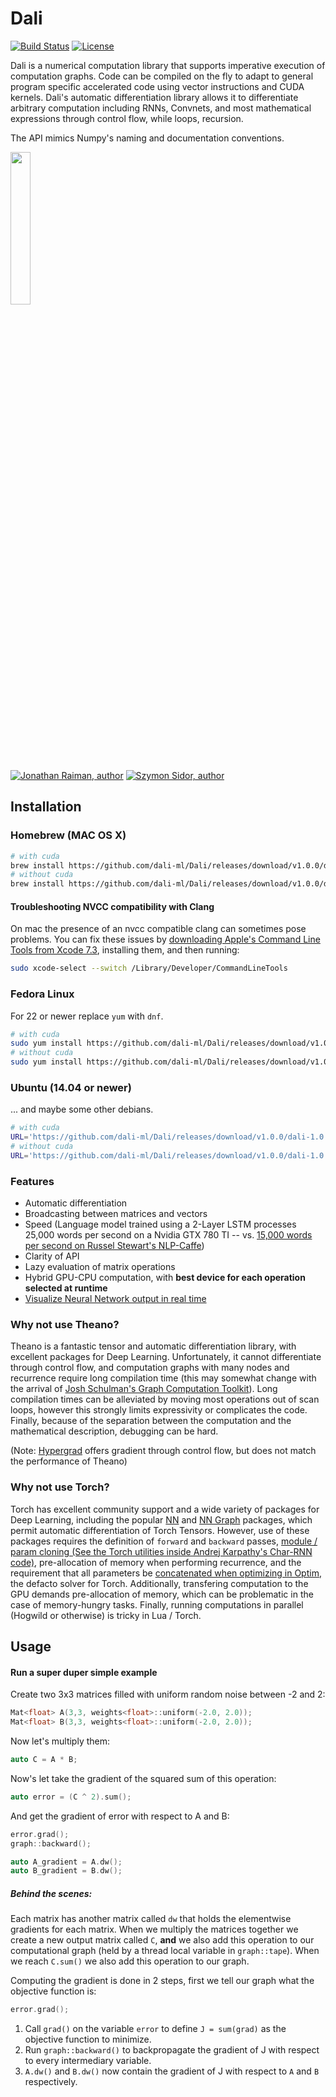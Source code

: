 # Dali

[![Build Status](https://travis-ci.org/dali-ml/Dali.svg?branch=master)](https://travis-ci.org/dali-ml/Dali)
[![License](https://img.shields.io/badge/license-MIT-blue.svg)](LICENSE.md)

Dali is a numerical computation library that supports imperative execution of computation graphs. Code can be compiled on the fly to adapt to general program specific accelerated code using vector instructions and CUDA kernels.
Dali's automatic differentiation library allows it to differentiate arbitrary computation including RNNs, Convnets, and most mathematical expressions through control flow, while loops, recursion.

The API mimics Numpy's naming and documentation conventions.

<img src="https://raw.github.com/dali-ml/Dali/master/misc/salvador.jpg" width="25%" />

[![Jonathan Raiman, author](https://img.shields.io/badge/Author-Jonathan%20Raiman%20-blue.svg)](https://github.com/JonathanRaiman/) [![Szymon Sidor, author](https://img.shields.io/badge/Author-Szymon%20Sidor%20-blue.svg)](https://github.com/nivwusquorum)

## Installation

### Homebrew (MAC OS X)

```bash
# with cuda
brew install https://github.com/dali-ml/Dali/releases/download/v1.0.0/dali-gpu.rb
# without cuda
brew install https://github.com/dali-ml/Dali/releases/download/v1.0.0/dali-cpu.rb
```

#### Troubleshooting NVCC compatibility with Clang

On mac the presence of an nvcc compatible clang can sometimes pose problems. You can fix these issues by [downloading Apple's Command Line Tools from Xcode 7.3](https://download.developer.apple.com/Developer_Tools/Command_Line_Tools_OS_X_10.11_for_Xcode_7.3.1/Command_Line_Tools_OS_X_10.11_for_Xcode_7.3.1.dmg), installing them, and then running:

```bash
sudo xcode-select --switch /Library/Developer/CommandLineTools
```

### Fedora Linux

For 22 or newer replace `yum` with `dnf`.

```bash
# with cuda
sudo yum install https://github.com/dali-ml/Dali/releases/download/v1.0.0/dali-1.0.0-Linux-x86_64-gpu.rpm
# without cuda
sudo yum install https://github.com/dali-ml/Dali/releases/download/v1.0.0/dali-1.0.0-Linux-x86_64-cpu.rpm
```

### Ubuntu (14.04 or newer)

... and maybe some other debians.

```bash
# with cuda
URL='https://github.com/dali-ml/Dali/releases/download/v1.0.0/dali-1.0.0-Linux-x86_64-gpu.deb'; FILE=`mktemp`; wget "$URL" -O $FILE && sudo dpkg -i $FILE; rm $FILE
# without cuda
URL='https://github.com/dali-ml/Dali/releases/download/v1.0.0/dali-1.0.0-Linux-x86_64-cpu.deb'; FILE=`mktemp`; wget "$URL" -O $FILE && sudo dpkg -i $FILE; rm $FILE
```


### Features

* Automatic differentiation
* Broadcasting between matrices and vectors
* Speed (Language model trained using a 2-Layer LSTM processes 25,000 words per second on a Nvidia GTX 780 TI -- vs. [15,000 words per second on Russel Stewart's NLP-Caffe](https://github.com/Russell91/NLPCaffe))
* Clarity of API
* Lazy evaluation of matrix operations
* Hybrid GPU-CPU computation, with **best device for each operation selected at runtime**
* [Visualize Neural Network output in real time](https://github.com/dali-ml/dali-visualizer)

### Why not use Theano?

Theano is a fantastic tensor and automatic differentiation library, with excellent packages for Deep Learning. Unfortunately, it cannot differentiate through control flow, and computation graphs with many nodes and recurrence require long compilation time (this may somewhat change with the arrival of [Josh Schulman's Graph Computation Toolkit](https://github.com/joschu/cgt)). Long compilation times can be alleviated by moving most operations out of scan loops, however this strongly limits expressivity or complicates the code. Finally, because of the separation between the computation and the mathematical description, debugging can be hard.

(Note: [Hypergrad](https://github.com/HIPS/hypergrad/) offers gradient through control flow, but does not match the performance of Theano)

### Why not use Torch?

Torch has excellent community support and a wide variety of packages for Deep Learning, including the popular [NN](https://github.com/torch/nn) and [NN Graph](https://github.com/torch/nngraph) packages, which permit automatic differentiation of Torch Tensors. However, use of these packages requires the definition of `forward` and `backward` passes, [module / param cloning (See the Torch utilities inside Andrej Karpathy's Char-RNN code)](https://github.com/karpathy/char-rnn/blob/master/util/model_utils.lua), pre-allocation of memory when performing recurrence, and the requirement that all parameters be [concatenated when optimizing in Optim](https://github.com/torch/optim), the defacto solver for Torch. Additionally, transfering computation to the GPU demands pre-allocation of memory, which can be problematic in the case of memory-hungry tasks. Finally, running computations in parallel (Hogwild or otherwise) is tricky in Lua / Torch.

## Usage

#### Run a super duper simple example

Create two 3x3 matrices filled with uniform random noise between -2 and 2:

```cpp
Mat<float> A(3,3, weights<float>::uniform(-2.0, 2.0));
Mat<float> B(3,3, weights<float>::uniform(-2.0, 2.0));
```

Now let's multiply them:

```cpp
auto C = A * B;
```

Now's let take the gradient of the squared sum of this operation:

```cpp
auto error = (C ^ 2).sum();
```

And get the gradient of error with respect to A and B:

```cpp
error.grad();
graph::backward();

auto A_gradient = A.dw();
auto B_gradient = B.dw();
```

##### Behind the scenes:

Each matrix has another matrix called `dw` that holds the elementwise gradients for each
matrix. When we multiply the matrices together we create a new output matrix called `C`,
**and** we also add this operation to our computational graph (held by a thread local
variable in `graph::tape`). When we reach `C.sum()` we also add this operation to our graph.

Computing the gradient is done in 2 steps, first we tell our graph what the objective
function is:

```cpp
error.grad();
```

1. Call `grad()` on the variable `error` to define `J = sum(grad)` as the objective function to minimize.
2. Run `graph::backward()` to backpropagate the gradient of J with respect to every intermediary variable.
3. `A.dw()` and `B.dw()` now contain the gradient of J with respect to `A` and `B` respectively.
